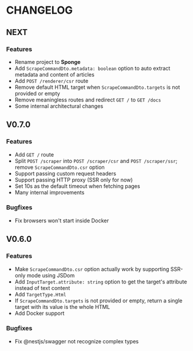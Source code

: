 # CHANGELOG

## NEXT

### Features

- Rename project to **Sponge**
- Add `ScrapeCommandDto.metadata: boolean` option to auto extract metadata and content of articles
- Add `POST /renderer/csr` route
- Remove default HTML target when `ScrapeCommandDto.targets` is not provided or empty
- Remove meaningless routes and redirect `GET /` to `GET /docs`
- Some internal architectural changes

## V0.7.0

### Features

- Add `GET /` route
- Split `POST /scraper` into `POST /scraper/csr` and `POST /scraper/ssr`; remove `ScrapeCommandDto.csr` option
- Support passing custom request headers
- Support passing HTTP proxy (SSR only for now)
- Set 10s as the default timeout when fetching pages
- Many internal improvements

### Bugfixes

- Fix browsers won't start inside Docker

## V0.6.0

### Features

- Make `ScrapeCommandDto.csr` option actually work by supporting SSR-only mode using JSDom
- Add `InputTarget.attribute: string` option to get the target's attribute instead of text content
- Add `TargetType.Html`
- If `ScrapeCommandDto.targets` is not provided or empty, return a single target with its value is the whole HTML
- Add Docker support

### Bugfixes

- Fix @nestjs/swagger not recognize complex types
